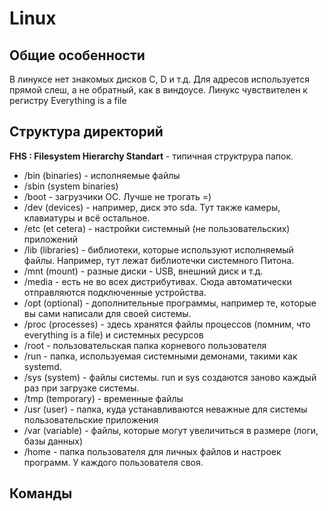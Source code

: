 # Linux

## Общие особенности

В линуксе нет знакомых дисков С, D и т.д.
Для адресов используется прямой слеш, а не обратный, как в виндоусе. 
Линукс чувствителен к регистру 
Everything is a file

## Структура директорий

**FHS : Filesystem Hierarchy Standart** - типичная структрура папок. 

* /bin (binaries) - исполняемые файлы
* /sbin (system binaries)
* /boot - загрузчики ОС. Лучше не трогать =) 
* /dev (devices) - например, диск это sda. Тут также камеры, клавиатуры и всё остальное. 
* /etc (et cetera) - настройки системный (не пользовательских) приложений
* /lib (libraries) - библиотеки, которые используют исполняемый файлы. Например, тут лежат библиотечки системного Питона. 
* /mnt (mount) - разные диски - USB, внешний диск и т.д. 
* /media - есть не во всех дистрибутивах. Сюда автоматически отправляются подключенные устройства. 
* /opt (optional) - дополнительные программы, например те, которые вы сами написали для своей системы.
* /proc (processes) - здесь хранятся файлы процессов (помним, что everything is a file) и системных ресурсов
* /root - пользовательская папка корневого пользователя
* /run - папка, используемая системными демонами, такими как systemd.
* /sys (system) - файлы системы. run и sys создаются заново каждый раз при загрузке системы. 
* /tmp (temporary) - временные файлы
* /usr (user) - папка, куда устанавливаются неважные для системы пользовательские приложения
* /var (variable) - файлы, которые могут увеличиться в размере (логи, базы данных)
* /home - папка пользователя для личных файлов и настроек программ. У каждого пользователя своя. 

## Команды

